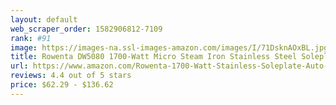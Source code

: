 ```yaml
---
layout: default 
﻿web_scraper_order: 1582906812-7109
rank: #91
image: https://images-na.ssl-images-amazon.com/images/I/71DsknAOxBL.jpg
title: Rowenta DW5080 1700-Watt Micro Steam Iron Stainless Steel Soleplate with Auto-Off, 400…
url: https://www.amazon.com/Rowenta-1700-Watt-Stainless-Soleplate-Auto-Off/dp/B004ILTH1K/ref=zg_mw_sporting-goods_91?_encoding=UTF8&psc=1&refRID=5CP7JJH669Q653S4FQ41
reviews: 4.4 out of 5 stars
price: $62.29 - $136.62
---
```

